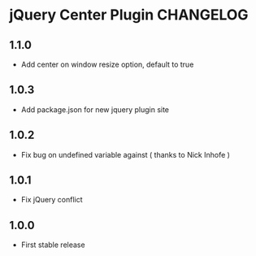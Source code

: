 # jQuery Center Plugin CHANGELOG

## 1.1.0

* Add center on window resize option, default to true



## 1.0.3

* Add package.json for new jquery plugin site



## 1.0.2

* Fix bug on undefined variable against ( thanks to Nick Inhofe )



## 1.0.1

* Fix jQuery conflict



## 1.0.0

* First stable release